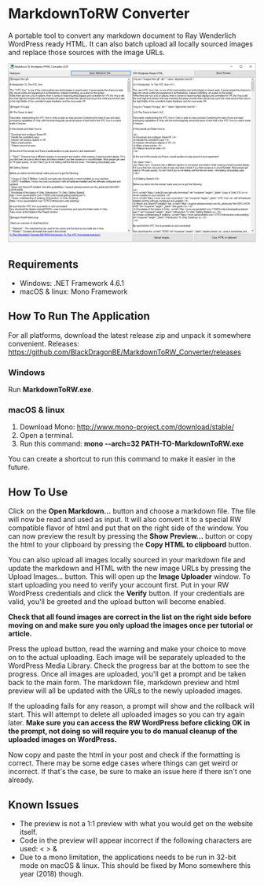 # MarkdownToRW Converter

A portable tool to convert any markdown document to Ray Wenderlich WordPress ready HTML.
It can also batch upload all locally sourced images and replace those sources with the image URLs.

![](READMEImages/UI.png)

## Requirements

- Windows: .NET Framework 4.6.1
- macOS & linux: Mono Framework

## How To Run The Application

For all platforms, download the latest release zip and unpack it somewhere convenient.
Releases: https://github.com/BlackDragonBE/MarkdownToRW_Converter/releases

### Windows

Run **MarkdownToRW.exe**.

### macOS & linux

1. Download Mono: http://www.mono-project.com/download/stable/
2. Open a terminal.
3. Run this command: **mono --arch=32 PATH-TO-MarkdownToRW.exe**

You can create a shortcut to run this command to make it easier in the future.

## How To Use

Click on the **Open Markdown...** button and choose a markdown file.
The file will now be read and used as input. It will also convert it to a special RW compatible flavor of html and put that on the right side of the window.
You can now preview the result by pressing the **Show Preview...** button or copy the html to your clipboard by pressing the **Copy HTML to clipboard** button.

You can also upload all images locally sourced in your markdown file and update the markdown and HTML with the new image URLs by pressing the Upload Images... button.
This will open up the **Image Uploader** window. To start uploading you need to verify your account first.
Put in your RW WordPress credentials and click the **Verify** button. If your credentials are valid, you'll be greeted and the upload button will become enabled.

**Check that all found images are correct in the list on the right side before moving on and make sure you only upload the images once per tutorial or article.**

Press the upload button, read the warning and make your choice to move on to the actual uploading.
Each image will be separately uploaded to the WordPress Media Library. Check the progress bar at the bottom to see the progress.
Once all images are uploaded, you'll get a prompt and be taken back to the main form. The markdown file, markdown preview and html preview will all be updated with the URLs to the newly uploaded images.

If the uploading fails for any reason, a prompt will show and the rollback will start. This will attempt to delete all uploaded images so you can try again later. **Make sure you can access the RW WordPress before clicking OK in the prompt, not doing so will require you to do manual cleanup of the uploaded images on WordPress.**

Now copy and paste the html in your post and check if the formatting is correct. There may be some edge cases where things can get weird or incorrect. If that's the case, be sure to make an issue here if there isn't one already.

## Known Issues

- The preview is not a 1:1 preview with what you would get on the website itself.
- Code in the preview will appear incorrect if the following characters are used: < > &
- Due to a mono limitation, the applications needs to be run in 32-bit mode on macOS & linux. This should be fixed by Mono somewhere this year (2018) though.

